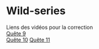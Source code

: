 # Wild-series
Liens des vidéos pour la correction     
[Quête 9](https://www.loom.com/share/d6f3723ee9f64931a7c39a9422aa6dba)    
[Quête 10](https://www.loom.com/share/6f54cac55c18410db688c1658b7a293a)
[Quête 11](https://www.loom.com/share/e717c61d502f4766af7859cc53478d0a)

